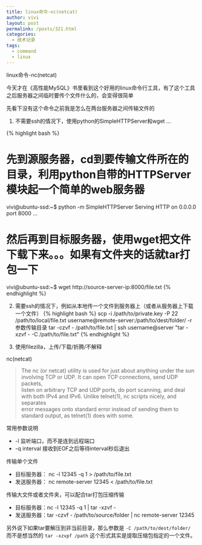 ```yaml
---
title: linux命令-nc(netcat)
author: vivi
layout: post
permalink: /posts/321.html
categories:
  - 技术记录
tags:
  - command
  - linux
---
```

linux命令-nc(netcat)

今天才在《高性能MySQL》书里看到这个好用的linux命令行工具，有了这个工具之后服务器之间临时要传个文件什么的，会变得很简单

先看下没有这个命令之前我是怎么在两台服务器之间传输文件的

1. 不需要ssh的情况下，使用python的SimpleHTTPServer和wget &#8230;

{% highlight bash %}
# 先到源服务器，cd到要传输文件所在的目录，利用python自带的HTTPServer模块起一个简单的web服务器
vivi@ubuntu-ssd:~$ python -m SimpleHTTPServer
Serving HTTP on 0.0.0.0 port 8000 ...
# 然后再到目标服务器，使用wget把文件下载下来。。。如果有文件夹的话就tar打包一下
vivi@ubuntu-ssd:~$ wget http://source-server-ip:8000/file.txt
{% endhighlight %}

2. 需要ssh的情况下，例如从本地传一个文件到服务器上（或者从服务器上下载一个文件）
{% highlight bash %}
scp -i /path/to/private.key -P 22 /path/to/local/file.txt username@remote-server:/path/to/dest/folder/
-r 参数传输目录
tar -czvf - /path/to/file.txt | ssh username@server "tar -xzvf - -C /path/to/file.txt"
{% endhighlight %}

3. 使用filezilla，上传/下载/折腾/不解释

nc(netcat)

> The nc (or netcat) utility is used for just about anything under the sun involving TCP or UDP. It can open TCP connections, send UDP packets,  
> listen on arbitrary TCP and UDP ports, do port scanning, and deal with both IPv4 and IPv6. Unlike telnet(1), nc scripts nicely, and separates  
> error messages onto standard error instead of sending them to standard output, as telnet(1) does with some. 

常用参数说明

* -l 监听端口，而不是连到远程端口
* -q interval 接收到EOF之后等待interval秒后退出

传输单个文件

* 目标服务器： nc -l 12345 -q 1 > /path/to/file.txt
* 发送服务器： nc remote-server 12345 < /path/to/file.txt

传输大文件或者文件夹，可以配合tar打包压缩传输

* 目标服务器：nc -l 12345 -q 1 | tar -xzvf -
* 发送服务器：tar -czvf - /path/to/source/folder | nc remote-server 12345

另外说下如果tar要解压到非当前目录，那么参数是 `-C /path/to/dest/folder/` 而不是想当然的 `tar -xzvpf /path` 这个形式其实是提取压缩包指定的一个文件。
